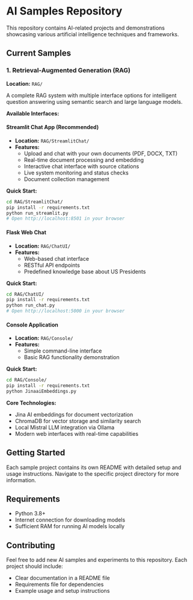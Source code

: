 # AI Samples Repository

This repository contains AI-related projects and demonstrations showcasing various artificial intelligence techniques and frameworks.

## Current Samples

### 1. Retrieval-Augmented Generation (RAG)

**Location:** `RAG/`

A complete RAG system with multiple interface options for intelligent question answering using semantic search and large language models.

**Available Interfaces:**

#### Streamlit Chat App (Recommended)
- **Location:** `RAG/StreamlitChat/`
- **Features:**
  - Upload and chat with your own documents (PDF, DOCX, TXT)
  - Real-time document processing and embedding
  - Interactive chat interface with source citations
  - Live system monitoring and status checks
  - Document collection management

**Quick Start:**
```bash
cd RAG/StreamlitChat/
pip install -r requirements.txt
python run_streamlit.py
# Open http://localhost:8501 in your browser
```

#### Flask Web Chat
- **Location:** `RAG/ChatUI/`
- **Features:**
  - Web-based chat interface
  - RESTful API endpoints
  - Predefined knowledge base about US Presidents

**Quick Start:**
```bash
cd RAG/ChatUI/
pip install -r requirements.txt
python run_chat.py
# Open http://localhost:5000 in your browser
```

#### Console Application
- **Location:** `RAG/Console/`
- **Features:**
  - Simple command-line interface
  - Basic RAG functionality demonstration

**Quick Start:**
```bash
cd RAG/Console/
pip install -r requirements.txt
python JinaaiEmbeddings.py
```

**Core Technologies:**

- Jina AI embeddings for document vectorization
- ChromaDB for vector storage and similarity search
- Local Mistral LLM integration via Ollama
- Modern web interfaces with real-time capabilities

## Getting Started

Each sample project contains its own README with detailed setup and usage instructions. Navigate to the specific project directory for more information.

## Requirements

- Python 3.8+
- Internet connection for downloading models
- Sufficient RAM for running AI models locally

## Contributing

Feel free to add new AI samples and experiments to this repository. Each project should include:

- Clear documentation in a README file
- Requirements file for dependencies
- Example usage and setup instructions

